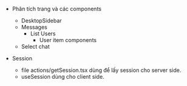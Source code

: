 - Phân tích trang và các components

  - DesktopSidebar
  - Messages
    - List Users
      - User item components
  - Select chat

- Session
  - file actions/getSession.tsx dùng để lấy session cho server side.
  - useSession dùng cho client side.
